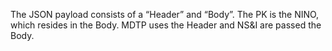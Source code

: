 The JSON payload consists of a “Header” and “Body”.
The PK is the NINO, which resides in the Body.
MDTP uses the Header and NS&I are passed the Body.